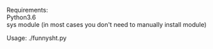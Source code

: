 Requirements:  
Python3.6  
sys module (in most cases you don't need to manually install module)

Usage:
./funnysht.py

